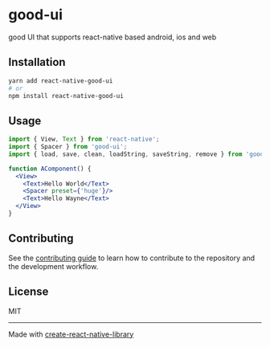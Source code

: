 # good-ui

good UI that supports react-native based android, ios and web

## Installation

```sh
yarn add react-native-good-ui
# or
npm install react-native-good-ui
```

## Usage

```jsx
import { View, Text } from 'react-native';
import { Spacer } from 'good-ui';
import { load, save, clean, loadString, saveString, remove } from 'good-ui';

function AComponent() {
  <View>
    <Text>Hello World</Text>
    <Spacer preset={'huge'}/>
    <Text>Hello Wayne</Text>
  </View>
}
```

## Contributing

See the [contributing guide](CONTRIBUTING.md) to learn how to contribute to the repository and the development workflow.

## License

MIT

---

Made with [create-react-native-library](https://github.com/callstack/react-native-builder-bob)
